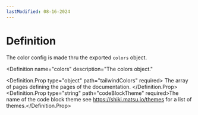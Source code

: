 ```yaml
---
lastModified: 08-16-2024
---
```


<script>
  import { Definition } from "$lib/components"
</script>




# Definition

The color config is made thru the exported `colors` object.

<Definition
  name="colors"
  description="The colors object."
>
  <Definition.Prop type="object" path="tailwindColors" required>
    The array of pages defining the pages of the documentation.
  </Definition.Prop>
  <Definition.Prop type="string" path="codeBlockTheme" required>The name of the code block theme see https://shiki.matsu.io/themes for a list of themes.</Definition.Prop>
</Definition>
